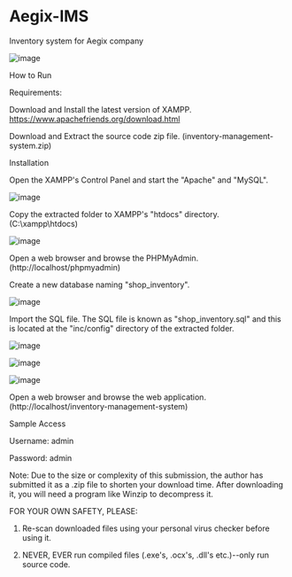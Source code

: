 # Aegix-IMS
Inventory system for Aegix company

![image](https://github.com/user-attachments/assets/01d8666e-4ba1-4488-ad46-bb1e10e9027b)


How to Run 

Requirements: 

Download and Install the latest version of XAMPP. https://www.apachefriends.org/download.html

Download and Extract the source code zip file. (inventory-management-system.zip) 

Installation 

Open the XAMPP's Control Panel and start the "Apache" and "MySQL". 

![image](https://github.com/user-attachments/assets/397c0783-ee5f-4df0-8328-73fd16f61acf)


Copy the extracted folder to XAMPP's "htdocs" directory. (C:\xampp\htdocs) 

![image](https://github.com/user-attachments/assets/4bb22d26-48b0-4bda-a534-59046a4c5322)


Open a web browser and browse the PHPMyAdmin. (http://localhost/phpmyadmin) 

Create a new database naming "shop_inventory". 

![image](https://github.com/user-attachments/assets/4520318f-8f63-43a8-b641-f666be50b297)

Import the SQL file. The SQL file is known as "shop_inventory.sql" and this is located at the "inc/config" directory of the extracted folder. 

![image](https://github.com/user-attachments/assets/5fd5692c-f568-4585-a2d7-8ad40a33d664)

![image](https://github.com/user-attachments/assets/76a3514b-12ee-47ce-8ed9-d4038de6cdac)

![image](https://github.com/user-attachments/assets/84545a82-073a-4b6a-88f3-814eda32879b)

Open a web browser and browse the web application. (http://localhost/inventory-management-system) 

Sample Access 

Username: admin 

Password: admin 

Note: Due to the size or complexity of this submission, the author has submitted it as a .zip file to shorten your download time. After downloading it, you will need a program like Winzip to decompress it. 

FOR YOUR OWN SAFETY, PLEASE: 

1. Re-scan downloaded files using your personal virus checker before using it. 

2. NEVER, EVER run compiled files (.exe's, .ocx's, .dll's etc.)--only run source code.
